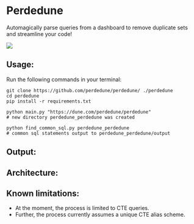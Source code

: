 # Perdedune
Automagically parse queries from a dashboard to remove duplicate sets and streamline your code!

<img src=img/1.jpeg/>

## Usage:
Run the following commands in your terminal:
```
git clone https://github.com/perdedune/perdedune/ ./perdedune
cd perdedune
pip install -r requirements.txt

python main.py "https://dune.com/perdedune/perdedune"
# new directory perdedune_perdedune was created

python find_common_sql.py perdedune_perdedune
# common sql statements output to perdedune_perdedune/output
```

## Output:

## Architecture:


## Known limitations:
* At the moment, the process is limited to CTE queries.
* Further, the process currently assumes a unique CTE alias scheme.
